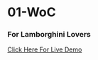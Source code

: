 # 01-WoC

### For Lamborghini Lovers

[Click Here For Live Demo](https://abrar-00.github.io/01-WoC/)
